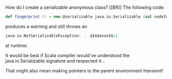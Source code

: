 How do I create a serializable anonymous class? [[BR]]
The following code:
```scala
def fingerprint () = new @serializable java.io.Serializable {val nodeId = bannerNodeId}
```
produces a warning and still throws an
```scala
java.io.NotSerializableException: ...$$$$anon$$11
```
at runtime.

It would be best if Scala compiler would've understood the java.io.Serializable signature and respected it...

That might also mean making pointers to the parent environment *transient*!
